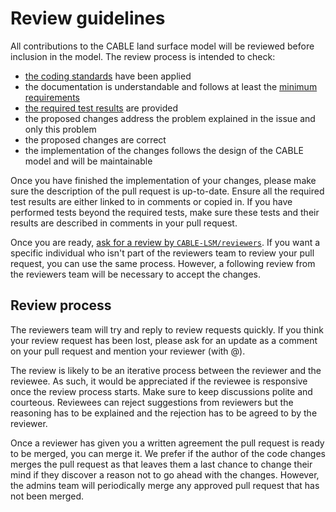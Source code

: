 # Review guidelines

All contributions to the CABLE land surface model will be reviewed before inclusion in the model. The review process is intended to check:

- [the coding standards][coding-standards] have been applied
- the documentation is understandable and follows at least the [minimum requirements][doc-min-req]
- [the required test results][tests-req] are provided
- the proposed changes address the problem explained in the issue and only this problem
- the proposed changes are correct
- the implementation of the changes follows the design of the CABLE model and will be maintainable

Once you have finished the implementation of your changes, please make sure the description of the pull request is up-to-date. Ensure all the required test results are either linked to in comments or copied in. If you have performed tests beyond the required tests, make sure these tests and their results are described in comments in your pull request.

Once you are ready, [ask for a review by `CABLE-LSM/reviewers`][how-review]. If you want a specific individual who isn't part of the reviewers team to review your pull request, you can use the same process. However, a following review from the reviewers team will be necessary to accept the changes.

## Review process

The reviewers team will try and reply to review requests quickly. If you think your review request has been lost, please ask for an update as a comment on your pull request and mention your reviewer (with @).

The review is likely to be an iterative process between the reviewer and the reviewee. As such, it would be appreciated if the reviewee is responsive once the review process starts. Make sure to keep discussions polite and courteous. Reviewees can reject suggestions from reviewers but the reasoning has to be explained and the rejection has to be agreed to by the reviewer.

Once a reviewer has given you a written agreement the pull request is ready to be merged, you can merge it. We prefer if the author of the code changes merges the pull request as that leaves them a last chance to change their mind if they discover a reason not to go ahead with the changes. However, the admins team will periodically merge any approved pull request that has not been merged.

[coding-standards]: ../other_resources/coding_standards.md
[doc-min-req]: ../documentation_guidelines/index.md
[tests-req]: testing.md
[how-review]: resources/how_to.md#ask-a-review
